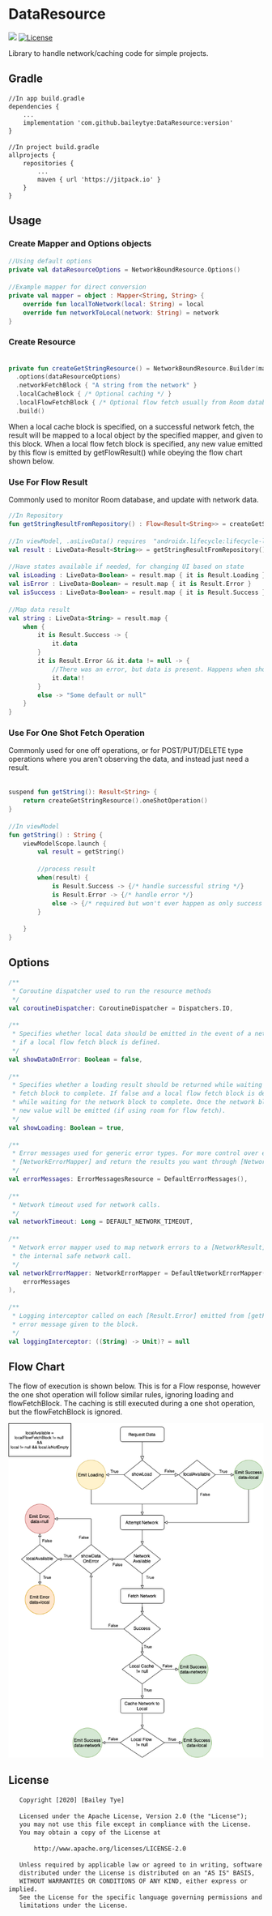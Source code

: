 # DataResource
[![](https://jitpack.io/v/baileytye/DataResource.svg)](https://jitpack.io/#baileytye/DataResource)
[![License](https://img.shields.io/badge/License-Apache%202.0-blue.svg)](https://opensource.org/licenses/Apache-2.0)

Library to handle network/caching code for simple projects.

## Gradle

```
//In app build.gradle
dependencies {
    ...
    implementation 'com.github.baileytye:DataResource:version'
}

//In project build.gradle
allprojects {
    repositories {
        ...
        maven { url 'https://jitpack.io' }
    }
}
```

## Usage 

### Create Mapper and Options objects
```kotlin 
//Using default options
private val dataResourceOptions = NetworkBoundResource.Options()

//Example mapper for direct conversion
private val mapper = object : Mapper<String, String> {
    override fun localToNetwork(local: String) = local
    override fun networkToLocal(network: String) = network
}
```
### Create Resource
```kotlin

private fun createGetStringResource() = NetworkBoundResource.Builder(mapper)
  .options(dataResourceOptions)
  .networkFetchBlock { "A string from the network" }
  .localCacheBlock { /* Optional caching */ }
  .localFlowFetchBlock { /* Optional flow fetch usually from Room database */ }
  .build()

```

When a local cache block is specified, on a successful network fetch, the result will be mapped to a local object by the specified
mapper, and given to this block.
When a local flow fetch block is specified, any new value emitted by this flow is emitted by getFlowResult() while obeying the flow
chart shown below.

### Use For Flow Result

Commonly used to monitor Room database, and update with network data.

```kotlin
//In Repository
fun getStringResultFromRepository() : Flow<Result<String>> = createGetStringResource().getFlowResult()

//In viewModel, .asLiveData() requires  "androidx.lifecycle:lifecycle-livedata-ktx:version" 
val result : LiveData<Result<String>> = getStringResultFromRepository().asLiveData()

//Have states available if needed, for changing UI based on state
val isLoading : LiveData<Boolean> = result.map { it is Result.Loading }
val isError : LiveData<Boolean> = result.map { it is Result.Error }
val isSuccess : LiveData<Boolean> = result.map { it is Result.Success }

//Map data result
val string : LiveData<String> = result.map {
    when {
        it is Result.Success -> {
            it.data
        }
        it is Result.Error && it.data != null -> {
            //There was an error, but data is present. Happens when showDataOnError = true
            it.data!!
        }
        else -> "Some default or null"
    }
}

```
### Use For One Shot Fetch Operation

Commonly used for one off operations, or for POST/PUT/DELETE type operations where you aren't observing the data, and instead just need a result.

```kotlin

suspend fun getString(): Result<String> {
    return createGetStringResource().oneShotOperation()
}

//In viewModel
fun getString() : String {
    viewModelScope.launch {
        val result = getString()
        
        //process result
        when(result) {
            is Result.Success -> {/* handle successful string */}
            is Result.Error -> {/* handle error */}
            else -> {/* required but won't ever happen as only success or error can be set from one shot operation */}
        }
        
    }
}

```

## Options
```kotlin
/**
 * Coroutine dispatcher used to run the resource methods
 */
val coroutineDispatcher: CoroutineDispatcher = Dispatchers.IO,

/**
 * Specifies whether local data should be emitted in the event of a network error. Only valid
 * if a local flow fetch block is defined.
 */
val showDataOnError: Boolean = false,

/**
 * Specifies whether a loading result should be returned while waiting for the network
 * fetch block to complete. If false and a local flow fetch block is defined, that data will emit
 * while waiting for the network block to complete. Once the network block completes and is cached, a
 * new value will be emitted (if using room for flow fetch).
 */
val showLoading: Boolean = true,

/**
 * Error messages used for generic error types. For more control over error messages, implement
 * [NetworkErrorMapper] and return the results you want through [NetworkResult.GenericError].
 */
val errorMessages: ErrorMessagesResource = DefaultErrorMessages(),

/**
 * Network timeout used for network calls.
 */
val networkTimeout: Long = DEFAULT_NETWORK_TIMEOUT,

/**
 * Network error mapper used to map network errors to a [NetworkResult] object which is returned from
 * the internal safe network call.
 */
val networkErrorMapper: NetworkErrorMapper = DefaultNetworkErrorMapper(
    errorMessages
),

/**
 * Logging interceptor called on each [Result.Error] emitted from [getFlowResult] with the
 * error message given to the block.
 */
val loggingInterceptor: ((String) -> Unit)? = null
```

## Flow Chart

The flow of execution is shown below. This is for a Flow response, however the one shot operation will follow similar rules, ignoring loading and flowFetchBlock. The caching is still executed during a one shot operation, but the flowFetchBlock is ignored.


![alt text](https://github.com/baileytye/DataResource/blob/master/Data%20Resource%20Flow%20Chart.png)


## License
```
   Copyright [2020] [Bailey Tye]

   Licensed under the Apache License, Version 2.0 (the "License");
   you may not use this file except in compliance with the License.
   You may obtain a copy of the License at

       http://www.apache.org/licenses/LICENSE-2.0

   Unless required by applicable law or agreed to in writing, software
   distributed under the License is distributed on an "AS IS" BASIS,
   WITHOUT WARRANTIES OR CONDITIONS OF ANY KIND, either express or implied.
   See the License for the specific language governing permissions and
   limitations under the License.
```

